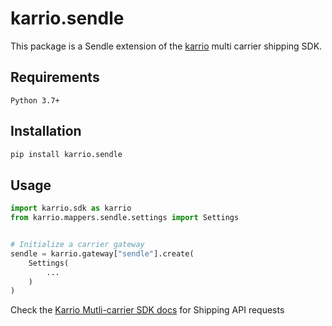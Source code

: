 
# karrio.sendle

This package is a Sendle extension of the [karrio](https://pypi.org/project/karrio) multi carrier shipping SDK.

## Requirements

`Python 3.7+`

## Installation

```bash
pip install karrio.sendle
```

## Usage

```python
import karrio.sdk as karrio
from karrio.mappers.sendle.settings import Settings


# Initialize a carrier gateway
sendle = karrio.gateway["sendle"].create(
    Settings(
        ...
    )
)
```

Check the [Karrio Mutli-carrier SDK docs](https://docs.karrio.io) for Shipping API requests
